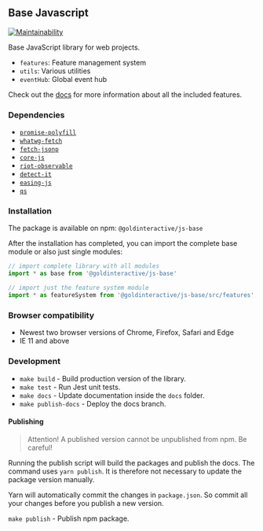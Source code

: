 ## Base Javascript

[![Maintainability](https://api.codeclimate.com/v1/badges/e27773e01724253127fe/maintainability)](https://codeclimate.com/github/Goldinteractive/js-base/maintainability)

Base JavaScript library for web projects.

- `features`: Feature management system
- `utils`: Various utilities
- `eventHub`: Global event hub

Check out the [docs](https://goldinteractive.github.io/js-base/) for more information about all the included features.

### Dependencies

- [`promise-polyfill`](https://github.com/taylorhakes/promise-polyfill)
- [`whatwg-fetch`](https://github.com/github/fetch)
- [`fetch-jsonp`](https://github.com/camsong/fetch-jsonp)
- [`core-js`](https://github.com/zloirock/core-js)
- [`riot-observable`](https://github.com/riot/observable)
- [`detect-it`](https://github.com/rafrex/detect-it)
- [`easing-js`](https://github.com/danro/easing-js)
- [`qs`](https://github.com/ljharb/qs)

### Installation

The package is available on npm: `@goldinteractive/js-base`

After the installation has completed, you can import the complete base module or also just single modules:

```javascript
// import complete library with all modules
import * as base from '@goldinteractive/js-base'

// import just the feature system module
import * as featureSystem from '@goldinteractive/js-base/src/features'
```

### Browser compatibility

- Newest two browser versions of Chrome, Firefox, Safari and Edge
- IE 11 and above

### Development

- `make build` - Build production version of the library.
- `make test` - Run Jest unit tests.
- `make docs` - Update documentation inside the `docs` folder.
- `make publish-docs` - Deploy the docs branch.

#### Publishing

> Attention! A published version cannot be unpublished from npm. Be careful!

Running the publish script will build the packages and publish the docs. The command uses `yarn publish`. It is therefore not necessary to update the package version manually.

Yarn will automatically commit the changes in `package.json`. So commit all your changes before you publish a new version.

`make publish` - Publish npm package.
